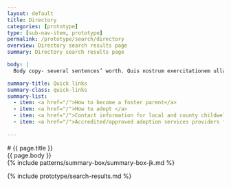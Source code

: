```yaml
---
layout: default
title: Directory
categories: [prototype]
type: [sub-nav-item, prototype]
permalink: /prototype/search/directory
overview: Directory search results page
summary: Directory search results page

body: |
  Body copy- several sentences’ worth. Quis nostrum exercitationem ullam corporis suscipit laboriosam, nisi ut et via procedat oratio quaerimus igitur, inquit, modo dixi, constituto, ut earum motus et iusto odio.

summary-title: Quick links
summary-class: quick-links
summary-list:
  - item: <a href="/">How to become a foster parent</a>
  - item: <a href="/">How to adopt </a>
  - item: <a href="/">Contact information for local and county childwelfare agencies </a>
  - item: <a href="/">Accredited/approved adoption services providers for intercountry adoption <i class="fa-kit fa-launch"></i> </a>
  
---
```


<div class="grid-container" markdown="1">
# {{ page.title }}

<div class="grid-row grid-gap-lg" markdown="1">
  <div class="grid-col-6"> {{ page.body }} </div>
  <div class="grid-col-6"> {% include patterns/summary-box/summary-box-jk.md %} </div>
</div>
</div>

{% include prototype/search-results.md %}

